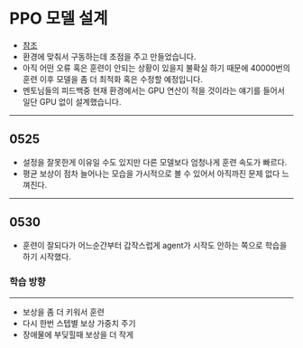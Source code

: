# PPO 모델 설계
- [참조](https://github.com/nikhilbarhate99/PPO-PyTorch)
- 환경에 맞춰서 구동하는데 초점을 주고 만들었습니다.
- 아직 어떤 오류 혹은 훈련이 안되는 상황이 있을지 불확실 하기 때문에 40000번의 훈련 이후 모델을 좀 더 최적화 혹은 수정할 예정입니다.
- 멘토님들의 피드백중 현재 환경에서는 GPU 연산이 적을 것이라는 얘기를 들어서 일단 GPU 없이 설계했습니다.
---
## 0525
- 설정을 잘못한게 이유일 수도 있지만 다른 모델보다 엄청나게 훈련 속도가 빠르다.
- 평균 보상이 점차 늘어나는 모습을 가시적으로 볼 수 있어서 아직까진 문제 없다 느껴진다.
---
## 0530
- 훈련이 잘되다가 어느순간부터 갑작스럽게 agent가 시작도 안하는 쪽으로 학습을 하기 시작했다.
### 학습 방향
---
  + 보상을 좀 더 키워서 훈련
  + 다시 한번 스텝별 보상 가중치 주기
  + 장애물에 부딪힐때 보상을 더 작게 
